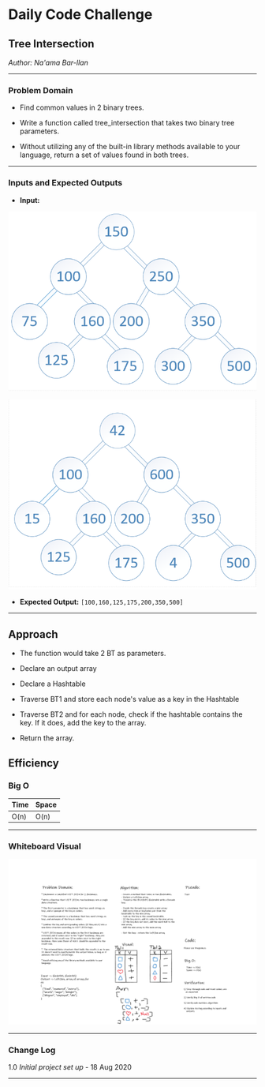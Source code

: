 # Daily Code Challenge

## Tree Intersection
*Author: Na'ama Bar-Ilan*

---

### Problem Domain

* Find common values in 2 binary trees.

* Write a function called tree_intersection that takes two binary tree parameters.

* Without utilizing any of the built-in library methods available to your language, return a set of values found in both trees.

---

### Inputs and Expected Outputs

* **Input:** 

![InputImage 1](https://github.com/NaamaBarIlan/data-structures-and-algorithms/blob/master/Assets/BT1.png)


![InputImage 2](https://github.com/NaamaBarIlan/data-structures-and-algorithms/blob/master/Assets/BT2.png)


* **Expected Output:**
`[100,160,125,175,200,350,500]`

---

## Approach

- The function would take 2 BT as parameters.

- Declare an output array

- Declare a Hashtable

- Traverse BT1 and store each node's value as a key in the Hashtable

- Traverse BT2 and for each node, check if the hashtable contains the key. If it does, add the key to the array. 

- Return the array. 

## Efficiency


### Big O


| Time | Space |
| :----------- | :----------- |
| O(n) | O(n) |

---


### Whiteboard Visual

![Image 1](https://github.com/NaamaBarIlan/data-structures-and-algorithms/blob/master/Assets/CC33.png)


---

### Change Log


1.0 *Initial project set up* - 18 Aug 2020  

---

